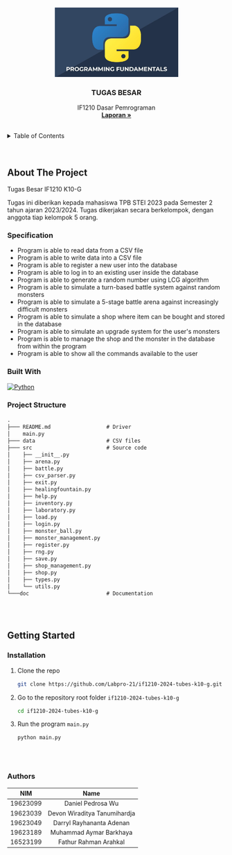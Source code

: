 <!-- LOGO -->
<br />
<div align="center">
  <a href="https://github.com/Labpro-21/if1210-2024-tubes-k10-g">
    <img src="public/logo.png" alt="Logo" width="285" height="160">
  </a>

  <h3 align="center">TUGAS BESAR</h3>

  <p align="center">
    IF1210 Dasar Pemrograman
    <br />
    <a href="https://github.com/Labpro-21/if1210-2024-tubes-k10-g/tree/main/doc"><strong>Laporan »</strong></a>
    <br />
    <br />
  </p>
</div>

<!-- TABLE OF CONTENTS -->
<details>
  <summary>Table of Contents</summary>
  <ol>
    <li>
        <a href="#about-the-project">About The Project</a>
        <ul>
            <li><a href="#specification">Specification</a></li>
            <li><a href="#built-with">Built With</a></li>
            <li><a href="#project-structure">Project Structure</a></li>
        </ul>
    </li>
    <li>
        <a href="#getting-started">Getting Started</a>
        <ul>
            <li><a href="#installation">Installation</a></li>
        </ul>
    </li>
    <li>
        <a href="#authors">Author</a>
    </li>
  </ol>
</details>
<br/>
<br/>

<!-- ABOUT THE PROJECT -->
## About The Project

Tugas Besar IF1210 K10-G

Tugas ini diberikan kepada mahasiswa TPB STEI 2023 pada Semester 2 tahun ajaran 2023/2024. Tugas dikerjakan secara berkelompok, dengan anggota tiap kelompok 5 orang.

### Specification

* Program is able to read data from a CSV file
* Program is able to write data into a CSV file
* Program is able to register a new user into the database
* Program is able to log in to an existing user inside the database
* Program is able to generate a random number using LCG algorithm
* Program is able to simulate a turn-based battle system against random monsters
* Program is able to simulate a 5-stage battle arena against increasingly difficult monsters
* Program is able to simulate a shop where item can be bought and stored in the database
* Program is able to simulate an upgrade system for the user's monsters
* Program is able to manage the shop and the monster in the database from within the program
* Program is able to show all the commands available to the user

### Built With
[![Python][Python.py]][Python-url]

### Project Structure
```ssh
.
├─── README.md                  # Driver
│    main.py                    
├─── data                       # CSV files
├─── src                        # Source code
│    ├── __init__.py
│    ├── arena.py
│    ├── battle.py
│    ├── csv_parser.py
│    ├── exit.py
│    ├── healingfountain.py
│    ├── help.py
│    ├── inventory.py
│    ├── laboratory.py
│    ├── load.py
│    ├── login.py
│    ├── monster_ball.py
│    ├── monster_management.py
│    ├── register.py
│    ├── rng.py
│    ├── save.py
│    ├── shop_management.py
│    ├── shop.py
│    ├── types.py
│    └── utils.py
└───doc                         # Documentation
```
<br/>
<br/>

<!-- GETTING STARTED -->
## Getting Started

### Installation
1. Clone the repo
   ```sh
   git clone https://github.com/Labpro-21/if1210-2024-tubes-k10-g.git
   ```
2. Go to the repository root folder `if1210-2024-tubes-k10-g`
   ```sh
   cd if1210-2024-tubes-k10-g
   ```
3. Run the program `main.py`
   ```sh
   python main.py
   ```
<br/>
<br/>

<!-- AUTHOR -->
### Authors

| NIM | Name 
| :---: | :---: 
| 19623099 | Daniel Pedrosa Wu | 
| 19623039 | Devon Wiraditya Tanumihardja | 
| 19623049 | Darryl Rayhananta Adenan | 
| 19623189 | Muhammad Aymar Barkhaya | 
| 16523199 | Fathur Rahman Arahkal | 

[Python.py]: https://img.shields.io/badge/python-3670A0?style=for-the-badge&logo=python&logoColor=ffdd54
[Python-url]: https://www.python.org/